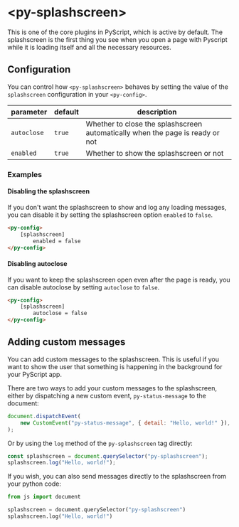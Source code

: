 # &lt;py-splashscreen&gt;

This is one of the core plugins in PyScript, which is active by default. The splashscreen is the first thing you see when you open a page with Pyscript while it is loading itself and all the necessary resources.

## Configuration

You can control how `<py-splashscreen>` behaves by setting the value of the `splashscreen` configuration in your `<py-config>`.

| parameter   | default | description                                                                   |
| ----------- | ------- | ----------------------------------------------------------------------------- |
| `autoclose` | `true`  | Whether to close the splashscreen automatically when the page is ready or not |
| `enabled`   | `true`  | Whether to show the splashscreen or not                                       |

### Examples

#### Disabling the splashscreen

If you don't want the splashscreen to show and log any loading messages, you can disable it by setting the splashscreen option `enabled` to `false`.

```html
<py-config>
    [splashscreen]
        enabled = false
</py-config>
```

#### Disabling autoclose

If you want to keep the splashscreen open even after the page is ready, you can disable autoclose by setting `autoclose` to `false`.

```html
<py-config>
    [splashscreen]
        autoclose = false
</py-config>
```

## Adding custom messages

You can add custom messages to the splashscreen. This is useful if you want to show the user that something is happening in the background for your PyScript app.

There are two ways to add your custom messages to the splashscreen, either by dispatching a new custom event, `py-status-message` to the document:

```js
document.dispatchEvent(
    new CustomEvent("py-status-message", { detail: "Hello, world!" }),
);
```

Or by using the `log` method of the `py-splashscreen` tag directly:

```js
const splashscreen = document.querySelector("py-splashscreen");
splashscreen.log("Hello, world!");
```

If you wish, you can also send messages directly to the splashscreen from your python code:

```python
from js import document

splashscreen = document.querySelector("py-splashscreen")
splashscreen.log("Hello, world!")
```
